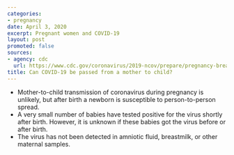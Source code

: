 ```yaml
---
categories:
- pregnancy
date: April 3, 2020
excerpt: Pregnant women and COVID-19
layout: post
promoted: false
sources:
- agency: cdc
  url: https://www.cdc.gov/coronavirus/2019-ncov/prepare/pregnancy-breastfeeding.html
title: Can COVID-19 be passed from a mother to child?
---
```


- Mother-to-child transmission of coronavirus during pregnancy is unlikely, but after birth a newborn is susceptible to person-to-person spread.
- A very small number of babies have tested positive for the virus shortly after birth. However, it is unknown if these babies got the virus before or after birth.
- The virus has not been detected in amniotic fluid, breastmilk, or other maternal samples.
